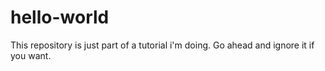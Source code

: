 # hello-world
This repository is just part of a tutorial i'm doing. Go ahead and ignore it if you want.
